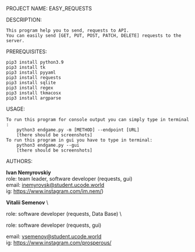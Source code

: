 PROJECT NAME:
    EASY_REQUESTS

DESCRIPTION:

    This program help you to send, requests to API.
    You can easily send [GET, PUT, POST, PATCH, DELETE] requests to the server.

PREREQUISITES:

    pip3 install python3.9
    pip3 install tk
    pip3 install pyyaml
    pip3 install requests
    pip3 install sqlite
    pip3 install regex
    pip3 install tkmacosx
    pip3 install argparse

USAGE:

    To run this program for console output you can simply type in terminal :
        python3 endgame.py -m [METHOD] --endpoint [URL]
        [there should be screenshots]
    To run this program in gui you have to type in terminal:
        python3 endgame.py --gui
        [there should be screenshots]

AUTHORS:

**Ivan Nemyrovskiy** \
role: team leader, software developer (requests, gui) \
email: inemyrovsk@student.ucode.world \
ig: https://www.instagram.com/im.nem/)  


**Vitalii Semenov** \

role: software developer (requests, Data Base) \

role: software developer (requests, gui)

email: vsemenov@student.ucode.world \
ig: https://www.instagram.com/prosperous/  